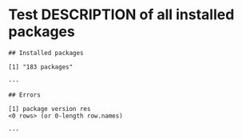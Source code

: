 # Test DESCRIPTION of all installed packages

    
    
    ## Installed packages 
    
    [1] "183 packages"
    
    ---
    
    ## Errors 
    
    [1] package version res    
    <0 rows> (or 0-length row.names)
    
    ---

